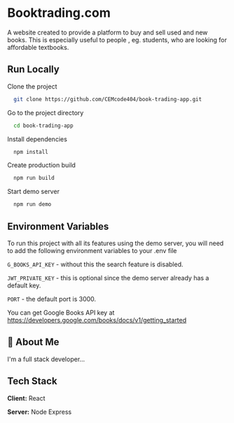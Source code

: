 
# Booktrading.com

A website created to provide a platform to buy and sell used and new books. This is especially useful to people , eg. students, who are looking for affordable textbooks.
## Run Locally

Clone the project

```bash
  git clone https://github.com/CEMcode404/book-trading-app.git
```

Go to the project directory

```bash
  cd book-trading-app
```

Install dependencies

```bash
  npm install
```

Create production build
```bash
  npm run build
```
Start demo server

```bash
  npm run demo
```






## Environment Variables

To run this project with all its features using the demo server, you will need to add the following environment variables to your .env file

`G_BOOKS_API_KEY` - without  this the search feature is disabled.

`JWT_PRIVATE_KEY` - this is optional since the demo server already has a default key.

`PORT` - the default port is 3000.

You can get Google Books API key at https://developers.google.com/books/docs/v1/getting_started




## 🚀 About Me
I'm a full stack developer...


## Tech Stack

**Client:** React

**Server:** Node Express

